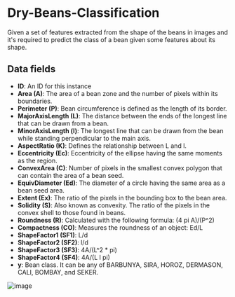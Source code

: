 # Dry-Beans-Classification
Given a set of features extracted from the shape of the beans in images and  it's required to predict the class of a bean given some features about its shape.

## **Data fields**
- **ID**: An ID for this instance
- **Area (A)**: The area of a bean zone and the number of pixels within its boundaries.
- **Perimeter (P)**: Bean circumference is defined as the length of its border.
- **MajorAxisLength (L)**: The distance between the ends of the longest line that can be drawn from a bean.
- **MinorAxisLength (l)**: The longest line that can be drawn from the bean while standing perpendicular to the main axis.
- **AspectRatio (K)**: Defines the relationship between L and l.
- **Eccentricity (Ec)**: Eccentricity of the ellipse having the same moments as the region.
- **ConvexArea (C)**: Number of pixels in the smallest convex polygon that can contain the area of a bean seed.
- **EquivDiameter (Ed)**: The diameter of a circle having the same area as a bean seed area.
- **Extent (Ex)**: The ratio of the pixels in the bounding box to the bean area.
- **Solidity (S)**: Also known as convexity. The ratio of the pixels in the convex shell to those found in beans.
- **Roundness (R)**: Calculated with the following formula: (4 pi A)/(P^2)
- **Compactness (CO)**: Measures the roundness of an object: Ed/L
- **ShapeFactor1 (SF1)**: L/d
- **ShapeFactor2 (SF2)**: l/d
- **ShapeFactor3 (SF3)**: 4A/(L^2 * pi)
- **ShapeFactor4 (SF4)**: 4A/(L l pi)
- **y**: Bean class. It can be any of BARBUNYA, SIRA, HOROZ, DERMASON, CALI, BOMBAY, and SEKER.

![image](https://user-images.githubusercontent.com/36446574/169287120-fc4e9e87-0b4d-447c-b18e-ebed09a5cd74.png)

